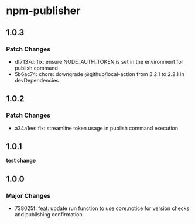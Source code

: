 # npm-publisher

## 1.0.3

### Patch Changes

- df7137d: fix: ensure NODE_AUTH_TOKEN is set in the environment for publish
  command
- 5b6ac74: chore: downgrade @github/local-action from 3.2.1 to 2.2.1 in
  devDependencies

## 1.0.2

### Patch Changes

- a34a1ee: fix: streamline token usage in publish command execution

## 1.0.1

**test change**

## 1.0.0

### Major Changes

- 738025f: feat: update run function to use core.notice for version checks and
  publishing confirmation
